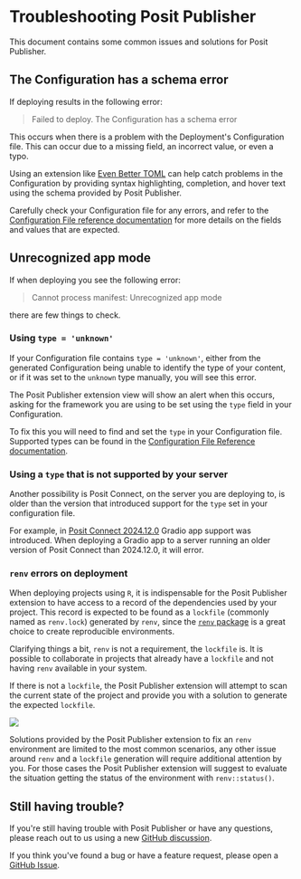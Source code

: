 # Troubleshooting Posit Publisher

This document contains some common issues and solutions for Posit Publisher.

## The Configuration has a schema error

If deploying results in the following error:

> Failed to deploy. The Configuration has a schema error

This occurs when there is a problem with the Deployment's Configuration file.
This can occur due to a missing field, an incorrect value, or even a typo.

Using an extension like [Even Better TOML](https://marketplace.visualstudio.com/items?itemName=tamasfe.even-better-toml)
can help catch problems in the Configuration by providing syntax highlighting,
completion, and hover text using the schema provided by Posit Publisher.

Carefully check your Configuration file for any errors, and refer to the
[Configuration File reference documentation](https://github.com/posit-dev/publisher/blob/main/docs/configuration.md)
for more details on the fields and values that are expected.

## Unrecognized app mode

If when deploying you see the following error:

> Cannot process manifest: Unrecognized app mode

there are few things to check.

### Using `type = 'unknown'`

If your Configuration file contains `type = 'unknown'`, either from the
generated Configuration being unable to identify the type of your content, or
if it was set to the `unknown` type manually, you will see this error.

The Posit Publisher extension view will show an alert when this occurs, asking
for the framework you are using to be set using the `type` field in your
Configuration.

To fix this you will need to find and set the `type` in your Configuration file.
Supported types can be found in the [Configuration File Reference documentation](https://github.com/posit-dev/publisher/blob/main/docs/configuration.md#type).

### Using a `type` that is not supported by your server

Another possibility is Posit Connect, on the server you are deploying to, is
older than the version that introduced support for the `type` set in your
configuration file.

For example, in [Posit Connect 2024.12.0](https://docs.posit.co/connect/news/#posit-connect-2024.12.0-new)
Gradio app support was introduced. When deploying a Gradio app to a server
running an older version of Posit Connect than 2024.12.0, it will error.

### `renv` errors on deployment

When deploying projects using `R`, it is indispensable for the Posit Publisher extension
to have access to a record of the dependencies used by your project.
This record is expected to be found as a `lockfile` (commonly named as `renv.lock`) generated by `renv`,
since the [`renv` package](https://rstudio.github.io/renv/articles/renv.html)
is a great choice to create reproducible environments.

Clarifying things a bit, `renv` is not a requirement, the `lockfile` is.
It is possible to collaborate in projects that already have a `lockfile`
and not having `renv` available in your system.

If there is not a `lockfile`, the Posit Publisher extension will attempt to scan the current state of the project
and provide you with a solution to generate the expected `lockfile`.

![](https://cdn.posit.co/publisher/assets/img/publisher-renv-setup-notification.png)

Solutions provided by the Posit Publisher extension to fix an `renv` environment are limited
to the most common scenarios, any other issue around `renv` and a `lockfile` generation will require
additional attention by you. For those cases the Posit Publisher extension will suggest
to evaluate the situation getting the status of the environment with `renv::status()`.

## Still having trouble?

If you're still having trouble with Posit Publisher or have any questions,
please reach out to us using a new
[GitHub discussion](https://github.com/posit-dev/publisher/discussions).

If you think you've found a bug or have a feature request,
please open a
[GitHub Issue](https://github.com/posit-dev/publisher/issues).
